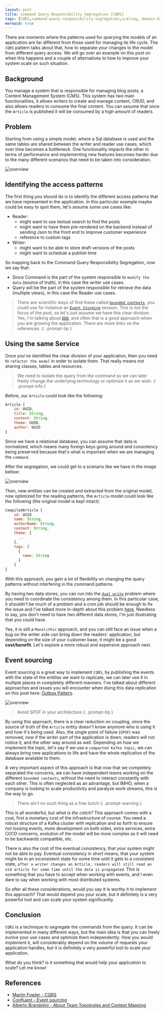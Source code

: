 ```yaml
---
layout: post
title: Command Query Responsibility Segregation [CQRS]
tags: [CQRS,command-query-responsibility-segregation,scaling, domain-driven-design,DDD]
mermaid: true
---
```

There are moments where the patterns used for querying the models of an application are far different from those used for managing its life cycle. The `CQRS` pattern talks about that, how to separate your changes to the model from different query access. We will go over an example on this post on when this happens and a couple of alternatives to how to improve your system scale on such situation.

## Background

You manage a system that is responsible for managing blog posts, a Content Management System (CMS). This system has two main functionalities, it allows writers to create and manage content, CRUD, and also allows readers to consume the final content. You can assume that once the `Article` is published it will be consumed by a high amount of readers.

## Problem

Starting from using a simple model, where a Sql database is used and the same tables are shared between the writer and reader use cases, which over time becomes a bottleneck. One functionality impacts the other in terms of performance and implementing new features becomes harder due to the many different scenarios that need to be taken into consideration.

![overview](/assets/img/diagrams/cqrs/simple-deployment.excalidraw.png)

## Identifying the access patterns

The first thing you should do is to identify the different access patterns that we have represented in the application. In this particular example maybe could be easy to spot them, let's assume some use cases like:

* Reader:
  * might want to use textual search to find the posts
  * might want to have them pre-rendered on the backend instead of sending Json to the front end to improve customer experience
  * reference to custom tags
* Writer:
  * might want to be able to store draft versions of the posts
  * might want to schedule a publish time

So mapping back to the Command Query Responsibility Segregation, now we say that:
 - Since Command is the part of the system responsible to `modify the data` (source of truth), in this case the writer use cases.
 - Query will be the part of the system responsible for retrieve the data (multiple views), in this case the Reader use cases.

> There are scientific ways of find these called [`bounded contexts`](https://learn.microsoft.com/en-us/azure/architecture/microservices/model/domain-analysis#define-bounded-contexts), you could use for instance an [`Event Storming`](https://www.eventstorming.com/) session. This is not the focus of the post, so let's just assume we have this clear division. Yes, I'm talking about [`DDD`](https://martinfowler.com/bliki/DomainDrivenDesign.html), and often that is a good approach when you are growing the application. There are more links on the references.
{: .prompt-tip }


## Using the same Service

Once you've identified the clear division of your application, then you need to `refactor the model` in order to isolate them. That really means not sharing classes, tables and resources.

> We need to isolate the query from the command so we can later freely change the underlying technology or optimize it as we wish.
{: .prompt-info }

Before, our `Article` could look like the following:

```js
Article {
    id: UUID,
    title: String,
    content: String,
    theme: UUID,
    author: UUID
}
```

Since we have a relational database, you can assume that data is normalized, which means many foreign keys going around and consistency being preserved because that's what is important when we are managing the `command`.

After the segregation, we could get to a scenario like we have in the image bellow:

![overview](/assets/img/diagrams/cqrs/first-split.excalidraw.png)

Then, new entities can be created and extracted from the original model, now optimized for the reading patterns, the `Article` model could look like the following (the original model is kept intact):

```js
CompiledArticle {
    id: UUID
    name: String,
    authorName: String,
    content: String,
    theme: {
      ...
    },
    tags: [
      {
        name: String
      }
    ]
}
```

With this approach, you gain a lot of flexibility on changing the query patterns without interfering in the command patterns.

By having two data stores, you can run into the [`dual write`](https://www.cockroachlabs.com/blog/message-queuing-database-kafka/) problem where you need to coordinate the consistency among them. In this particular case, it shouldn't be much of a problem and a cron job should be enough to fix the issue and I've talked more in-depth about this problem [here](../outbox-pattern/). Needless to say, you don't need to have two different data stores, I'm just illustrating that you could have.

Yes, it is still a `Monolithic` approach, and you can still face an issue when a bug on the writer side can bring down the readers' application, but depending on the size of your customer base, it might be a good **cost/benefit**. Let's explore a more robust and expensive approach next.

##  Event sourcing

Event sourcing is a great way to implement `CQRS`, by publishing the events with the state of the entities we want to replicate, we can later use it in multiple places in completely different manners. I've talked about different approaches and issues you will encounter when doing this data replication on this post here: [Outbox Pattern](../outbox-pattern/).

![overview](/assets/img/diagrams/cqrs/cqrs-overview.excalidraw.png)

> Avoid SPOF in your architecture
{: .prompt-tip }

By using this approach, there is a clear reduction on coupling, since the source of truth of the `Article` entity doesn't know anymore who is using it and how it's being used. Also, the single point of failure (`SPOF`) was removed, now if the writer part of the application is down, readers will not notice it, and the other way around as well. Depending on how we implement the topic, let's say if we use a `compacted Kafka topic`, we can always bring new applications to life and have the whole replication of the database available to them.

A very important aspect of this approach is that now that we completely separated the concerns, we can have independent teams working on the different `bounded contexts`, without the need to interact constantly with each other. This is often neglected as an advantage, but IMHO, when a company is looking to scale productivity and paralyze work streams, this is the way to go.

> There ain't no such thing as a free lunch
{: .prompt-warning }

This is all wonderful, but *what is the catch?* This approach comes with a cost, first a monetary cost of the infrastructure of course. You need a robust structure of a Kafka cluster with replication and so forth to ensure not loosing events, more development on both sides, extra services, extra CI/CD concerns, evolution of the model will be more complex as it will need to be backwards compatible, etc.

There is also the cost of the eventual consistency, that your system might not be able to pay. Eventual consistency in short means, that your system might be in an inconsistent state for some time until it gets to a consistent state, `after a writer changes an Article, readers will still read an old article for some time until the data is propagated`. This is something that you have to accept when working with events, and I even dare to say when working with most distributed systems.

So after all these considerations, would you say it is worthy it to implement this approach? That would depend you your scale, but it definitely is a very powerful tool and can scale your system significantly.

## Conclusion

`CQRS` is a technique to segregate the commands from the query. It can be implemented in many different ways, but the main idea is that you can freely evolve your use cases and optimize them independently. How you would implement it, will considerably depend on the volume of requests your application handles, but it is definitely a very powerful tool to scale your application.

What do you think? Is it something that would help your application to scale? Let me know!


## References
 - [Martin Fowler - CQRS](https://martinfowler.com/bliki/CQRS.html)
 - [Confluent - Event sourcing](https://developer.confluent.io/learn-kafka/event-sourcing/cqrs/)
 - [Alberto Brandolini - About Team Topologies and Context Mapping](https://blog.avanscoperta.it/2021/04/22/about-team-topologies-and-context-mapping/)
